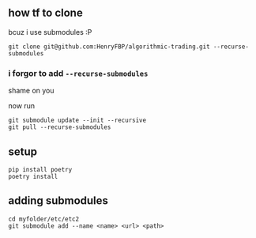 ## how tf to clone

bcuz i use submodules :P

    git clone git@github.com:HenryFBP/algorithmic-trading.git --recurse-submodules

### i forgor to add `--recurse-submodules`

shame on you

now run 

    git submodule update --init --recursive
    git pull --recurse-submodules

## setup

    pip install poetry
    poetry install

## adding submodules

    cd myfolder/etc/etc2
    git submodule add --name <name> <url> <path> 